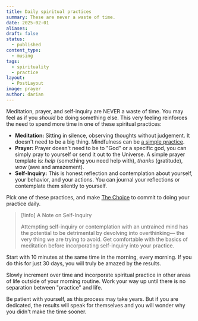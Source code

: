 ```yaml
---
title: Daily spiritual practices
summary: These are never a waste of time.
date: 2025-02-01
aliases: 
draft: false
status:
  - published
content_type:
  - musing
tags:
  - spirituality
  - practice
layout:
  - PostLayout
image: prayer
author: darian
---
```

Meditation, prayer, and self-inquiry are NEVER a waste of time. You may feel as if you _should_ be doing something else. This very feeling reinforces the need to spend more time in one of these spiritual practices:

- **Meditation:** Sitting in silence, observing thoughts without judgement. It doesn't need to be a big thing. Mindfulness can be [a simple practice](/simple-practice). 
- **Prayer:** Prayer doesn't need to be to "God" or a specific god, you can simply pray to yourself or send it out to the Universe. A simple prayer template is: _help_ (something you need help with), _thanks_ (gratitude), _wow_ (awe and amazement). 
- **Self-Inquiry:** This is honest reflection and contemplation about yourself, your behavior, and your actions. You can journal your reflections or contemplate them silently to yourself.

Pick one of these practices, and make [The Choice](/the-choice) to commit to doing your practice daily. 

> [!info] A Note on Self-Inquiry
> 
> Attempting self-inquiry or contemplation with an untrained mind has the potential to be detrimental by devolving into overthinking— the very thing we are trying to avoid. Get comfortable with the basics of meditation before incorporating self-inquiry into your practice. 

Start with 10 minutes at the same time in the morning, every morning. If you do this for just 30 days, you will truly be amazed by the results. 

Slowly increment over time and incorporate spiritual practice in other areas of life outside of your morning routine. Work your way up until there is no separation between "practice" and life. 

Be patient with yourself, as this process may take years. But if you are dedicated, the results will speak for themselves and you will wonder why you didn't make the time sooner. 

